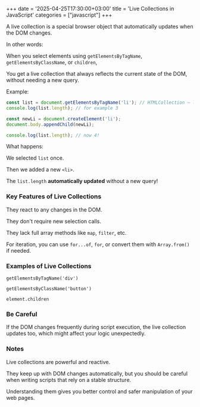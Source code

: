 +++
date = '2025-04-25T17:30:00+03:00'
title = 'Live Collections in JavaScript'
categories = ["javascript"]
+++

A live collection is a special browser object that automatically updates when the DOM changes.

In other words:

When you select elements using `getElementsByTagName`, `getElementsByClassName`, or `children`,

You get a live collection that always reflects the current state of the DOM, without needing a new query.


Example:

```javascript
const list = document.getElementsByTagName('li'); // HTMLCollection — live collection
console.log(list.length); // for example 3

const newLi = document.createElement('li');
document.body.appendChild(newLi);

console.log(list.length); // now 4!
```

What happens:

We selected `list` once.

Then we added a new `<li>`.

The `list.length` **automatically updated** without a new query!


### Key Features of Live Collections

They react to any changes in the DOM.

They don't require new selection calls.

They lack full array methods like `map`, `filter`, etc.

For iteration, you can use `for...of`, `for`, or convert them with `Array.from()` if needed.


### Examples of Live Collections

`getElementsByTagName('div')`

`getElementsByClassName('button')`

`element.children`


### Be Careful

If the DOM changes frequently during script execution, the live collection updates too, which might affect your logic unexpectedly.


### Notes

Live collections are powerful and reactive.  

They keep up with DOM changes automatically, but you should be careful when writing scripts that rely on a stable structure.  

Understanding them gives you better control and safer manipulation of your web pages.